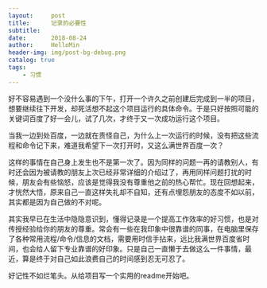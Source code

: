 ```yaml
---
layout:     post
title:      记录的必要性
subtitle:   
date:       2018-08-24
author:     HelloMin
header-img: img/post-bg-debug.png
catalog: true
tags:
    - 习惯
---
```

好不容易遇到一个没什么事的下午，打开一个许久之前创建后完成到一半的项目，想要继续往下开发，却死活想不起这个项目运行的具体命令。于是只好按照可能的关键词百度了好一会儿，试了几次，才终于又一次成功运行这个项目。

当我一边到处百度，一边就在责怪自己，为什么上一次运行的时候，没有把这些流程和命令记下来，难道我希望下一次打开时，又这么满世界百度一次？

这样的事情在自己身上发生也不是第一次了。因为同样的问题一再的请教别人，有时还会因为被请教的朋友上次已经非常详细的介绍过了，再用同样问题打扰的时候，朋友会有些恼怒，应该是觉得我没有尊重他之前的热心帮忙。现在回想起来，才恍然大悟，原来自己一直这样失礼却不自知，还有点埋怨朋友的态度不如以前，其实都是因为自己做的不对呢。

其实我早已在生活中隐隐意识到，懂得记录是一个提高工作效率的好习惯，也是对传授经验给你的朋友的尊重。常会有一些在我印象中很靠谱的同事，在电脑里保存了各种常用流程/命令/信息的文档，需要用时信手拈来，远比我满世界百度省时间，也会给人留下专业靠谱的好印象。只是自己一直懒于去做这么一件事情，最近，算是终于对自己如此浪费自己的时间感到忍无可忍了。

好记性不如烂笔头。从给项目写一个实用的readme开始吧。
